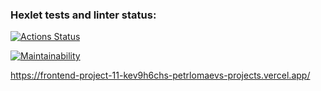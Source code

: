 ### Hexlet tests and linter status:
[![Actions Status](https://github.com/PetrLomaev/frontend-project-11/actions/workflows/hexlet-check.yml/badge.svg)](https://github.com/PetrLomaev/frontend-project-11/actions)


[![Maintainability](https://api.codeclimate.com/v1/badges/72b9d57b20c230a67fec/maintainability)](https://codeclimate.com/github/PetrLomaev/frontend-project-11/maintainability)


https://frontend-project-11-kev9h6chs-petrlomaevs-projects.vercel.app/